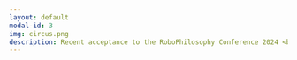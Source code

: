 ```yaml
---
layout: default
modal-id: 3
img: circus.png
description: Recent acceptance to the RoboPhilosophy Conference 2024 <br>in Copenhagen, Denmark <br><em><strong>PanOp Industries</strong></em> Art Piece Submission -<iframe width="560" height="315" src="https://www.youtube.com/embed/i4NaOy46XXo?si=7up9KGU0HasCbS2r" title="YouTube video player" frameborder="0" allow="accelerometer; autoplay; clipboard-write; encrypted-media; gyroscope; picture-in-picture; web-share" referrerpolicy="strict-origin-when-cross-origin" allowfullscreen></iframe><br>2024 RPI Student Film Festival Winner - Best Screenplay, Best Acting<br><br>Intro to Game Programming Final Video Game Design Project<br><em><strong>Four Games Lobby</strong></em><br><iframe frameborder="0" src="https://itch.io/embed/2034099" width="552" height="167"><a href="https://bowerj6.itch.io/four-games-lobby">Intro to Game Programming - Four Games Lobby by Salty-Geralty</a></iframe><br>(Best played on Chrome desktop)<br>
---
```


